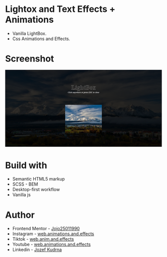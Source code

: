 # Lightox and Text Effects + Animations

- Vanilla LightBox.
- Css Animations and Effects.

# Screenshot

![](./Screenshot%20Simple%20LightBox.png)

# Build with

- Semantic HTML5 markup
- SCSS - BEM
- Desktop-first workflow
- Vanilla js

# Author

- Frontend Mentor - [Jojo25011990](https://www.frontendmentor.io/profile/Jojo25011990)
- Instagram - [web.animations.and.effects](https://www.instagram.com/web.animations.and.effects)
- Tiktok - [web.anim.and.effects](https://www.tiktok.com/@web.anim.and.effects)
- Youtube - [web.animations.and.effects](https://www.youtube.com/@web.animations.and.effects)
- Linkedin - [Jozef Kudrna](https://www.linkedin.com/in/jozef-kudrna-28b580295)
